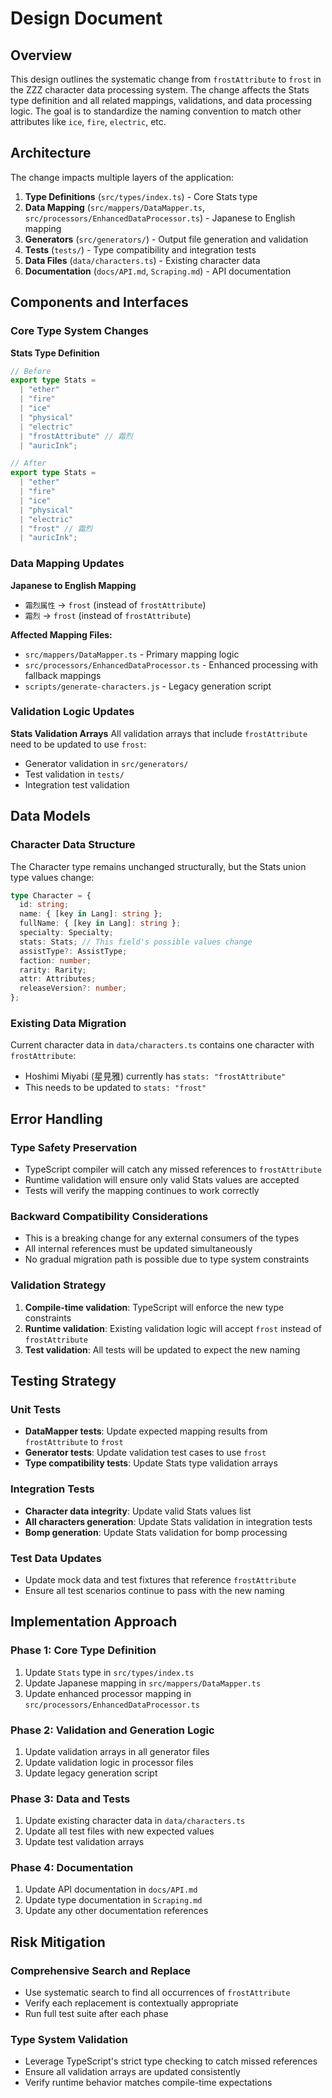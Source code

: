 # Design Document

## Overview

This design outlines the systematic change from `frostAttribute` to `frost` in the ZZZ character data processing system. The change affects the Stats type definition and all related mappings, validations, and data processing logic. The goal is to standardize the naming convention to match other attributes like `ice`, `fire`, `electric`, etc.

## Architecture

The change impacts multiple layers of the application:

1. **Type Definitions** (`src/types/index.ts`) - Core Stats type
2. **Data Mapping** (`src/mappers/DataMapper.ts`, `src/processors/EnhancedDataProcessor.ts`) - Japanese to English mapping
3. **Generators** (`src/generators/`) - Output file generation and validation
4. **Tests** (`tests/`) - Type compatibility and integration tests
5. **Data Files** (`data/characters.ts`) - Existing character data
6. **Documentation** (`docs/API.md`, `Scraping.md`) - API documentation

## Components and Interfaces

### Core Type System Changes

**Stats Type Definition**

```typescript
// Before
export type Stats =
  | "ether"
  | "fire"
  | "ice"
  | "physical"
  | "electric"
  | "frostAttribute" // 霜烈
  | "auricInk";

// After
export type Stats =
  | "ether"
  | "fire"
  | "ice"
  | "physical"
  | "electric"
  | "frost" // 霜烈
  | "auricInk";
```

### Data Mapping Updates

**Japanese to English Mapping**

- `霜烈属性` → `frost` (instead of `frostAttribute`)
- `霜烈` → `frost` (instead of `frostAttribute`)

**Affected Mapping Files:**

- `src/mappers/DataMapper.ts` - Primary mapping logic
- `src/processors/EnhancedDataProcessor.ts` - Enhanced processing with fallback mappings
- `scripts/generate-characters.js` - Legacy generation script

### Validation Logic Updates

**Stats Validation Arrays**
All validation arrays that include `frostAttribute` need to be updated to use `frost`:

- Generator validation in `src/generators/`
- Test validation in `tests/`
- Integration test validation

## Data Models

### Character Data Structure

The Character type remains unchanged structurally, but the Stats union type values change:

```typescript
type Character = {
  id: string;
  name: { [key in Lang]: string };
  fullName: { [key in Lang]: string };
  specialty: Specialty;
  stats: Stats; // This field's possible values change
  assistType?: AssistType;
  faction: number;
  rarity: Rarity;
  attr: Attributes;
  releaseVersion?: number;
};
```

### Existing Data Migration

Current character data in `data/characters.ts` contains one character with `frostAttribute`:

- Hoshimi Miyabi (星見雅) currently has `stats: "frostAttribute"`
- This needs to be updated to `stats: "frost"`

## Error Handling

### Type Safety Preservation

- TypeScript compiler will catch any missed references to `frostAttribute`
- Runtime validation will ensure only valid Stats values are accepted
- Tests will verify the mapping continues to work correctly

### Backward Compatibility Considerations

- This is a breaking change for any external consumers of the types
- All internal references must be updated simultaneously
- No gradual migration path is possible due to type system constraints

### Validation Strategy

1. **Compile-time validation**: TypeScript will enforce the new type constraints
2. **Runtime validation**: Existing validation logic will accept `frost` instead of `frostAttribute`
3. **Test validation**: All tests will be updated to expect the new naming

## Testing Strategy

### Unit Tests

- **DataMapper tests**: Update expected mapping results from `frostAttribute` to `frost`
- **Generator tests**: Update validation test cases to use `frost`
- **Type compatibility tests**: Update Stats type validation arrays

### Integration Tests

- **Character data integrity**: Update valid Stats values list
- **All characters generation**: Update Stats validation in integration tests
- **Bomp generation**: Update Stats validation for bomp processing

### Test Data Updates

- Update mock data and test fixtures that reference `frostAttribute`
- Ensure all test scenarios continue to pass with the new naming

## Implementation Approach

### Phase 1: Core Type Definition

1. Update `Stats` type in `src/types/index.ts`
2. Update Japanese mapping in `src/mappers/DataMapper.ts`
3. Update enhanced processor mapping in `src/processors/EnhancedDataProcessor.ts`

### Phase 2: Validation and Generation Logic

1. Update validation arrays in all generator files
2. Update validation logic in processor files
3. Update legacy generation script

### Phase 3: Data and Tests

1. Update existing character data in `data/characters.ts`
2. Update all test files with new expected values
3. Update test validation arrays

### Phase 4: Documentation

1. Update API documentation in `docs/API.md`
2. Update type documentation in `Scraping.md`
3. Update any other documentation references

## Risk Mitigation

### Comprehensive Search and Replace

- Use systematic search to find all occurrences of `frostAttribute`
- Verify each replacement is contextually appropriate
- Run full test suite after each phase

### Type System Validation

- Leverage TypeScript's strict type checking to catch missed references
- Ensure all validation arrays are updated consistently
- Verify runtime behavior matches compile-time expectations
